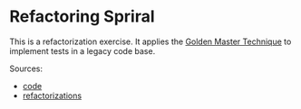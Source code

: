# Refactoring Spriral

This is a refactorization exercise. It applies the [Golden Master Technique](https://stevenschwenke.de/whatIsTheGoldenMasterTechnique) to implement tests in a legacy code base.

Sources:

-   [code](https://jsfiddle.net/SanjayVyas/tfgz1eL3/3/)
-   [refactorizations](https://blog.devgenius.io/stop-commenting-start-refactoring-d8b2978ba241)

